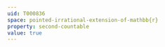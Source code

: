 ```yaml
---
uid: T000836
space: pointed-irrational-extension-of-mathbb{r}
property: second-countable
value: true
---
```

